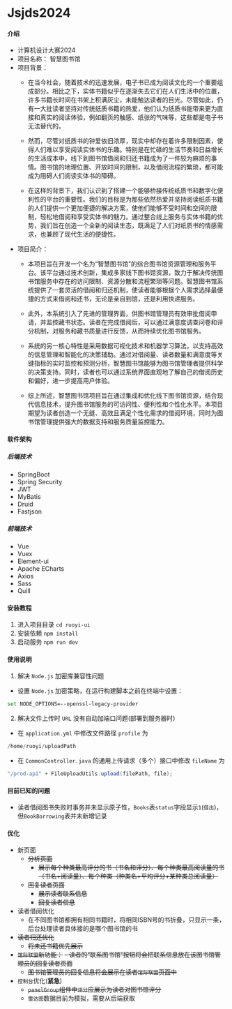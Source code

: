 # Jsjds2024

#### 介绍
- 计算机设计大赛2024
- 项目名称： 智慧图书馆
- 项目背景： 
  - 在当今社会，随着技术的迅速发展，电子书已成为阅读文化的一个重要组成部分。相比之下，实体书籍似乎在逐渐失去它们在人们生活中的位置，许多书籍长时间在书架上积满灰尘，未能触达读者的目光。尽管如此，仍有一大批读者坚持对传统纸质书籍的热爱，他们认为纸质书能带来更为直接和真实的阅读体验，例如翻页的触感、纸张的气味等，这些都是电子书无法替代的。

  - 然而，尽管对纸质书的钟爱依旧浓厚，现实中却存在着许多限制因素，使得人们难以享受阅读实体书的乐趣。特别是在忙碌的生活节奏和日益增长的生活成本中，线下到图书馆借阅和归还书籍成为了一件较为麻烦的事情。图书馆的地理位置、开放时间的限制，以及借阅流程的繁琐，都可能成为阻碍人们阅读实体书的障碍。

  - 在这样的背景下，我们认识到了搭建一个能够桥接传统纸质书和数字化便利性的平台的重要性。我们的目标是为那些依然热爱并坚持阅读纸质书籍的人们提供一个更加便捷的解决方案，使他们能够不受时间和空间的限制，轻松地借阅和享受实体书的魅力。通过整合线上服务与实体书籍的优势，我们旨在创造一个全新的阅读生态，既满足了人们对纸质书的情感需求，也兼顾了现代生活的便捷性。
- 项目简介： 
  - 本项目旨在开发一个名为“智慧图书馆”的综合图书馆资源管理和服务平台。该平台通过技术创新，集成多家线下图书馆资源，致力于解决传统图书馆服务中存在的访问限制、资源分散和流程繁琐等问题。智慧图书馆系统提供了一套灵活的借阅和归还机制，使读者能够根据个人需求选择最便捷的方式来借阅和还书，无论是亲自到馆，还是利用快递服务。

  - 此外，本系统引入了先进的管理界面，供图书馆管理员有效审批借阅申请，并监控藏书状态。读者在完成借阅后，可以通过满意度调查问卷和评分机制，对服务和藏书质量进行反馈，从而持续优化图书馆服务。

  - 系统的另一核心特性是采用数据可视化技术和机器学习算法，以支持高效的信息管理和智能化的决策辅助。通过对借阅量、读者数量和满意度等关键指标的实时监控和预测分析，智慧图书馆能够为图书馆管理者提供科学的决策支持。同时，读者也可以通过系统界面直观地了解自己的借阅历史和偏好，进一步提高用户体验。

  - 综上所述，智慧图书馆项目旨在通过集成和优化线下图书馆资源，结合现代信息技术，提升图书馆服务的可访问性、便利性和个性化水平。本项目期望为读者创造一个无缝、高效且满足个性化需求的借阅环境，同时为图书馆管理提供强大的数据支持和服务质量监控能力。
#### 软件架构
##### 后端技术
- SpringBoot
- Spring Security
- JWT
- MyBatis
- Druid
- Fastjson

##### 前端技术
- Vue
- Vuex
- Element-ui
- Apache ECharts
- Axios
- Sass
- Quill


#### 安装教程

1. 进入项目目录
`cd ruoyi-ui`
2. 安装依赖
`npm install`
3. 启动服务
`npm run dev`

#### 使用说明

1. 解决 `Node.js` 加密库兼容性问题 
- 设置 `Node.js` 加密策略，在运行构建脚本之前在终端中设置：
```bash
set NODE_OPTIONS=--openssl-legacy-provider
```
2. 解决文件上传时 `URL` 没有自动加端口问题(部署到服务器时)
- 在 `application.yml` 中修改文件路径 `profile` 为 
```java
/home/ruoyi/uploadPath
```
- 在 `CommonController.java` 的通用上传请求（多个）接口中修改 `fileName` 为
```java
"/prod-api" + FileUploadUtils.upload(filePath, file);
```

#### 目前已知的问题
- 读者借阅图书失败时事务并未显示原子性，`Books`表`status`字段显示`1`(`借出`)，但`BookBorrowing`表并未新增记录

#### 优化
- 新页面
  - ~~分析页面~~
    - ~~展示每个种类最高评分的书（书名和评分）、每个种类最高阅读量的书（书名+阅读量）、每个种类（种类名+平均评分+某种类总阅读量）~~ 
  - ~~回复读者页面~~
    - ~~展示读者联系信息~~
    - ~~回复读者信息~~
- 读者借阅优化
  - 在不同图书馆都拥有相同书籍时，将相同ISBN号的书折叠，只显示一条，后台处理读者具体接的是哪个图书馆的书
- ~~读者归还优化~~
  - ~~将未还书籍优先展示~~
- ~~`馆际联盟`新功能：~~
  ~~- 读者的“联系图书馆”按钮将会把联系信息放在该图书馆管理员的回复读者页面~~
  - ~~图书馆管理员的回复信息将会展示在读者`馆际联盟`页面中~~
- `控制台`优化(__紧急__)
  - ~~`panelGroup`组件中`评分`应展示为读者对图书馆评分~~
  - `雷达图`数据目前为模拟，需要从后端获取
